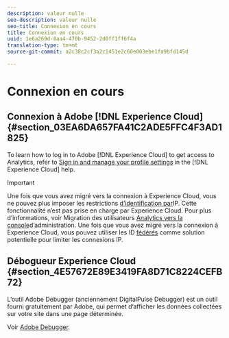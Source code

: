 ```yaml
---
description: valeur nulle
seo-description: valeur nulle
seo-title: Connexion en cours
title: Connexion en cours
uuid: 1e6a269d-8aa4-470b-9452-2d0ff1ff6f4a
translation-type: tm+mt
source-git-commit: a2c38c2cf3a2c1451e2c60e003ebe1fa9bfd145d

---
```



# Connexion en cours

## Connexion à Adobe [!DNL Experience Cloud] {#section_03EA6DA657FA41C2ADE5FFC4F3AD1825}

To learn how to log in to Adobe [!DNL Experience Cloud] to get access to Analytics, refer to [Sign in and manage your profile settings](https://marketing.adobe.com/resources/help/en_US/mcloud/getting-started-experience-cloud.html) in the [!DNL Experience Cloud] help.

>[!IMPORTANT]
>
>Une fois que vous avez migré vers la connexion à Experience Cloud, vous ne pouvez plus imposer les restrictions [d’identification par](/help/admin/company/security-manager.md)IP. Cette fonctionnalité n’est pas prise en charge par Experience Cloud. Pour plus d’informations, voir Migration des utilisateurs [Analytics vers la console](https://marketing.adobe.com/resources/help/en_US/experience-cloud/admin-console/analytics-migration/)d’administration. Une fois que vous avez migré vers la connexion à Experience Cloud, vous pouvez utiliser les ID [fédérés](https://spark.adobe.com/page/JeSB8EPEQIvjD/) comme solution potentielle pour limiter les connexions IP.

## Débogueur Experience Cloud {#section_4E57672E89E3419FA8D71C8224CEFB72}

L’outil Adobe Debugger (anciennement DigitalPulse Debugger) est un outil fourni gratuitement par Adobe, qui permet d’afficher les données collectées sur votre site dans une page déterminée.

Voir [Adobe Debugger](https://chrome.google.com/webstore/detail/adobe-experience-cloud-de/ocdmogmohccmeicdhlhhgepeaijenapj).
